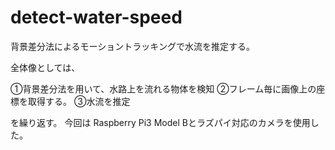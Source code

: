# detect-water-speed

背景差分法によるモーショントラッキングで水流を推定する。

全体像としては、

①背景差分法を用いて、水路上を流れる物体を検知
②フレーム毎に画像上の座標を取得する。
③水流を推定

を繰り返す。
今回は
Raspberry Pi3 Model Bとラズパイ対応のカメラを使用した。
